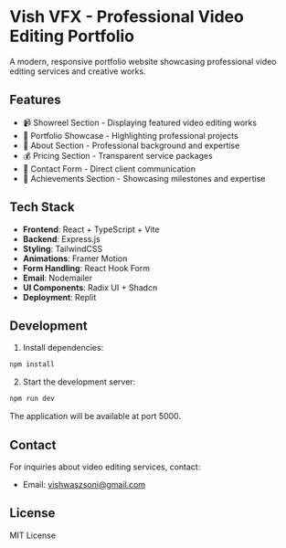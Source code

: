 
# Vish VFX - Professional Video Editing Portfolio

A modern, responsive portfolio website showcasing professional video editing services and creative works.

## Features

- 📹 Showreel Section - Displaying featured video editing works
- 💼 Portfolio Showcase - Highlighting professional projects
- 🎨 About Section - Professional background and expertise
- 💰 Pricing Section - Transparent service packages
- 📝 Contact Form - Direct client communication
- 🎯 Achievements Section - Showcasing milestones and expertise

## Tech Stack

- **Frontend**: React + TypeScript + Vite
- **Backend**: Express.js
- **Styling**: TailwindCSS
- **Animations**: Framer Motion
- **Form Handling**: React Hook Form
- **Email**: Nodemailer
- **UI Components**: Radix UI + Shadcn
- **Deployment**: Replit

## Development

1. Install dependencies:
```bash
npm install
```

2. Start the development server:
```bash
npm run dev
```

The application will be available at port 5000.

## Contact

For inquiries about video editing services, contact:
- Email: vishwaszsoni@gmail.com

## License

MIT License

